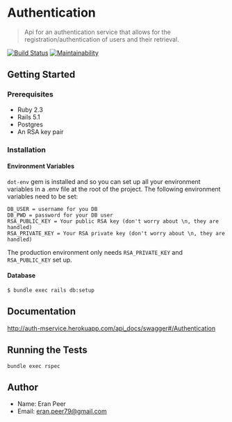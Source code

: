 # Authentication
> Api for an authentication service that allows for the registration/authentication of users and their retrieval.

[![Build Status](https://travis-ci.org/raen79/authentication.svg?branch=master)](https://travis-ci.org/raen79/authentication)
[![Maintainability](https://api.codeclimate.com/v1/badges/027f7a8ce9ba3713711c/maintainability)](https://codeclimate.com/github/raen79/authentication/maintainability)
## Getting Started
### Prerequisites
- Ruby 2.3
- Rails 5.1
- Postgres
- An RSA key pair
### Installation
#### Environment Variables
`dot-env` gem is installed and so you can set up all your environment variables in a .env file at the root of the project. The following environment variables need to be set:
```
DB_USER = username for you DB
DB_PWD = password for your DB user
RSA_PUBLIC_KEY = Your public RSA key (don't worry about \n, they are handled)
RSA_PRIVATE_KEY = Your RSA private key (don't worry about \n, they are handled)
```
The production environment only needs `RSA_PRIVATE_KEY` and `RSA_PUBLIC_KEY` set up.
#### Database
```
$ bundle exec rails db:setup
```
## Documentation
http://auth-mservice.herokuapp.com/api_docs/swagger#/Authentication
## Running the Tests
`bundle exec rspec`
## Author
- Name: Eran Peer
- Email: eran.peer79@gmail.com

